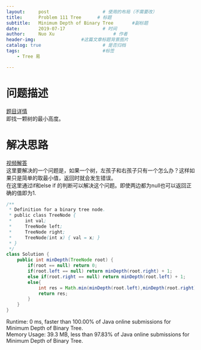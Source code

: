 ```yaml
---
layout:     post   				    # 使用的布局（不需要改）
title:      Problem 111 Tree      # 标题 
subtitle:   Minimum Depth of Binary Tree       #副标题
date:       2019-07-17				# 时间
author:     Nuo Xu 						# 作者
header-img:              	#这篇文章标题背景图片
catalog: true 						# 是否归档
tags:								#标签
    - Tree 易

---
```

# 问题描述
 [题目详情](https://leetcode.com/problems/minimum-depth-of-binary-tree/)  
 即找一颗树的最小高度。
# 解决思路
[视频解答](https://www.youtube.com/watch?v=Knj-ViB96JM)  
这里要解决的一个问题是，如果一个树，左孩子和右孩子只有一个怎么办？这样如果只是简单的取最小值，返回时就会发生错误。  
在这里通过if和else if 的判断可以解决这个问题。即使两边都为null也可以返回正确的值即为1.

```java
/**
 * Definition for a binary tree node.
 * public class TreeNode {
 *     int val;
 *     TreeNode left;
 *     TreeNode right;
 *     TreeNode(int x) { val = x; }
 * }
 */
class Solution {
    public int minDepth(TreeNode root) {
        if(root == null) return 0;
        if(root.left == null) return minDepth(root.right) + 1;
        else if(root.right == null) return minDepth(root.left) + 1;
        else{
            int res = Math.min(minDepth(root.left),minDepth(root.right)) + 1;
            return res;
        }
    }
}
```
Runtime: 0 ms, faster than 100.00% of Java online submissions for Minimum Depth of Binary Tree.  
Memory Usage: 39.3 MB, less than 97.83% of Java online submissions for Minimum Depth of Binary Tree.


